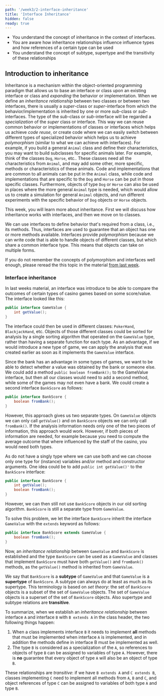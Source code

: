 ```yaml
---
path: '/week3/2-interface-inheritance'
title: 'Interface Inheritance'
hidden: false
ready: true
---
```


<text-box variant='learningObjectives' name='Learning Objectives'>

- You understand the concept of inheritance in the context of interfaces.
- You are aware how inheritance relationships influence influence types and how references of a certain type can be used
- You understand the concept of subtype, supertype and the transitivity of these relationships

</text-box>

## Introduction to inheritance

Inheritance is a mechanism within the object-oriented programming paradigm that allows us to base an interface or class upon an existing interface or class and
*expanding* the behavior or implementation. When we define an *inheritance relationship* between two classes or between two interfaces, there is usually
a *super*-class or *super*-interface from which the behavior/implementation is inherited by one or more *sub*-class or *sub*-interfaces. The type of the
*sub*-class or *sub*-interface will be regarded a *specialization* of the *super* class or interface. This way we can reuse common behavior or implementations
of classes or interfaces which helps us achieve *code reuse*, or create code where we can easily switch between different types of specialized behavior
which helps us to achieve *polymorphism* (similar to what we can achieve with interfaces).
For example, if you build a general `Animal` class and define their characteristics, you may want to build subclasses for specific animals later. For example, think of the classes `Dog`, `Horse`, etc.. These classes need all the characteristics from `Animal`, and may add some other, more specific, methods or characteristics of these animals. Code and implementations that are common to all animals can be put in the `Animal` class, while code and implementations that are specific to the `Dog` and `Horse` can be put in
those specific classes. Furthermore, objects of type `Dog` or `Horse` can also be used in places where the more general `Animal` type is needed, which would allow us to create a simulation for general `Animal` objects, and run different experiments with the
specific behavior of `Dog` objects or `Horse` objects.

This week, you will learn more about inheritance. First we will discuss how inheritance works with interfaces, and then we move on to classes.

<text-box variant='hint' name='Recap on polymorphism and interfaces'>

We can use interfaces to define behavior that's required from a class, i.e., its methods. Thus, interfaces are used to guarantee that an object has one or more methods available. Interfaces provide *polymorphism* because we can write code that is able to handle objects of different classes, but which share a common interface type. This means that objects can take on multiple forms.

If you do not remember the concepts of polymorphism and interfaces well enough, please reread the this topic in the material [from last week](/week2/5-introduction-interfaces).

</text-box>

### Interface inheritance

In last weeks material, an interface was introduce to be able to compare the outcomes of certain types of casino games based on some score/value. The interface looked like this:

```java
public interface GameValue {
    int getValue();
}
```

The interface could then be used in different classes: `PokerHand`, `BlackjackHand`, etc. Objects of those different classes could be sorted for analysis by a single sorting
algorithm that operated on the `GameValue` type, rather than having a separate function for each type. As an advantage, if we would introduce a new type of game, we can
apply the analysis that was created earlier as soon as it implements the `GameValue` interface.

Since the bank has an advantage in some types of games, we want to be able to detect whether a value was obtained by the bank or someone else. We could add a method `public boolean fromBank();` to the GameValue interface, but then all our classes would need to add a second method, while some of the games may not even have a bank.
We could create a second interface `BankScore` as follows:

```java
public interface BankScore {
    boolean fromBank();
}
```

However, this approach gives us two separate types. On `GameValue` objects we can only call `getValue()` and on `BankScore` objects we can only call `fromBank()`.
If the analysis information needs only one of the two pieces of information, this approach would work. However, if both pieces of information are needed, for
example because you need to compute the average outcome that where influenced by the staff of the casino, you would need both types.

As do not have a singly type where we can use both and we can choose only one type for (instance) variables and/or method and constructor arguments.
One idea could be to add `public int getValue()'` to the `BankScore` interface:

```java
public interface BankScore {
    int getValue();
    boolean fromBank();
}
```

 However, we can then still not use `BankScore` objects in our old sorting algorithm. `BankScore` is still a separate type from `GameValue`.

To solve this problem, we let the interface `BankScore` inherit the interface `GameValue` with the `extends` keyword as follows:

```java
public interface BankScore extends GameValue {
    boolean fromBank();
}
```

Now, an *inheritance relationship* between `GameValue` and `BankScore` is established and the type `BankScore` can be used as a `GameValue`
and classes that implement `BankScore` must have both `getValue()` and `fromBank()` methods, as the `getValue()` method is inherited from
`GameValue`.

We say that `BankScore` is a **subtype** of `GameValue` and that `GameValue` is a **supertype** of `BankScore`. A subtype can always do at least as much as its supertype. This terminology is based on _set theory_: the set of `BankScore` objects is a subset of the set of `GameValue` objects. The set of `GameValue` objects is a superset of the set of `BankScore` objects. Also supertype and subtype relations are **transitive**.

To summarize, when we establish an *inheritance relationship* between interface `A` and interface `B` with `B extends A` in the class header, the two following things happen:

1. When a class implements interface `B` it needs to implement **all** methods that must be implemented when interface `A` is implemented, and in addition the methods define in interface B must be implemented as well.
2. The type `B` is considered as a specialization of the `A`, so references to objects of type `B` can be assigned to variables of type `A`. However, there is **no** guarantee that every object of type `A` will also be an object of type `B`.

These relationships are *transitive*: if we have `B extends A` and `C extends B`, classes implementing `C` need to implement all methods from `A`, `B` and `C`, and object references of type `C` can be assigned to variables of both type `A` and type `B`.
